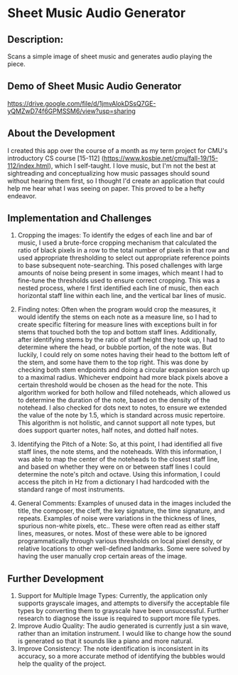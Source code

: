 # Sheet Music Audio Generator

## Description: 
Scans a simple image of sheet music and generates audio playing the piece.

## Demo of Sheet Music Audio Generator
https://drive.google.com/file/d/1jmvAlokDSsQ7GE-yQMZwD74f6GPMSSM6/view?usp=sharing

## About the Development
I created this app over the course of a month as my term project for CMU's introductory CS course [15-112] (https://www.kosbie.net/cmu/fall-19/15-112/index.html), which I self-taught. I love music, but I'm not the best at sightreading and conceptualizing how music passages should sound without hearing them first, so I thought I'd create an application that could help me hear what I was seeing on paper. This proved to be a hefty endeavor.

## Implementation and Challenges
1. Cropping the images: To identify the edges of each line and bar of music, I used a brute-force cropping mechanism that calculated the ratio of black pixels in a row to the total number of pixels in that row and used appropriate thresholding to select out appropriate reference points to base subsequent note-searching. This posed challenges with large amounts of noise being present in some images, which meant I had to fine-tune the thresholds used to ensure correct cropping. This was a nested process, where I first identified each line of music, then each horizontal staff line within each line, and the vertical bar lines of music.
   
2. Finding notes: Often when the program would crop the measures, it would identify the stems on each note as a measure line, so I had to create specific filtering for measure lines with exceptions built in for stems that touched both the top and bottom staff lines. Additionally, after identifying stems by the ratio of staff height they took up, I had to determine where the head, or bubble portion, of the note was. But luckily, I could rely on some notes having their head to the bottom left of the stem, and some have them to the top right. This was done by checking both stem endpoints and doing a circular expansion search up to a maximal radius. Whichever endpoint had more black pixels above a certain threshold would be chosen as the head for the note. This algorithm worked for both hollow and filled noteheads, which allowed us to determine the duration of the note, based on the density of the notehead. I also checked for dots next to notes, to ensure we extended the value of the note by 1.5, which is standard across music repertoire. This algorithm is not holistic, and cannot support all note types, but does support quarter notes, half notes, and dotted half notes.
  
3. Identifying the Pitch of a Note: So, at this point, I had identified all five staff lines, the note stems, and the noteheads. With this information, I was able to map the center of the noteheads to the closest staff line, and based on whether they were on or between staff lines I could determine the note's pitch and octave. Using this information, I could access the pitch in Hz from a dictionary I had hardcoded with the standard range of most instruments.
   
4. General Comments: Examples of unused data in the images included the title, the composer, the cleff, the key signature, the time signature, and repeats. Examples of noise were variations in the thickness of lines, spurious non-white pixels, etc.. These were often read as either staff lines, measures, or notes. Most of these were able to be ignored programmatically through various thresholds on local pixel density, or relative locations to other well-defined landmarks. Some were solved by having the user manually crop certain areas of the image.

## Further Development
1. Support for Multiple Image Types: Currently, the application only supports grayscale images, and attempts to diversify the acceptable file types by converting them to grayscale have been unsuccessful. Further research to diagnose the issue is required to support more file types. 
2. Improve Audio Quality: The audio generated is currently just a sin wave, rather than an imitation instrument. I would like to change how the sound is generated so that it sounds like a piano and more natural. 
3. Improve Consistency: The note identification is inconsistent in its accuracy, so a more accurate method of identifying the bubbles would help the quality of the project.
